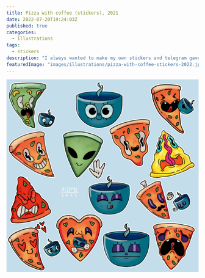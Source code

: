 ```yaml
---
title: Pizza with coffee (stickers), 2021
date: 2022-07-20T19:24:03Z
published: true
categories:
  - Illustrations
tags:
  - stickers
description: "I always wanted to make my own stickers and telegram gave me the opportunity and motivation to draw them. If you’re a telegram user, you can download them here: https://t.me/addstickers/pizzacoffee"
featuredImage: "images/illustrations/pizza-with-coffee-stickers-2022.jpg"
---
```


![Pizza with coffee stickers](images/illustrations/pizza-with-coffee-stickers-2022.jpg)
